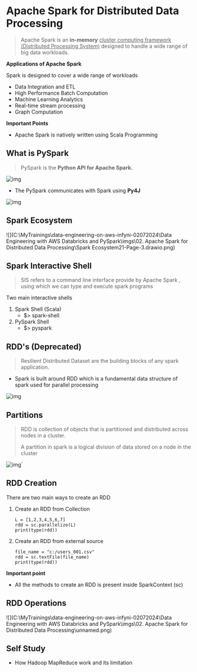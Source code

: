 # Apache Spark for Distributed Data Processing

> Apache Spark is an **in-memory** <u>cluster computing framework (Distributed Processing System)</u> designed to handle a wide range of big data workloads.

**Applications of Apache Spark**

Spark is designed to cover a wide range of workloads

* Data Integration and ETL
* High Performance Batch Computation
* Machine Learning Analytics
* Real-time stream processing
* Graph Computation

**Important Points**

* Apache Spark is natively written using Scala Programming

## What is PySpark

> PySpark is the **Python API for Apache Spark.**

![img](https://lh7-us.googleusercontent.com/docsz/AD_4nXcmW1c5W4L_ZuZKFd1EULvvSa0SFgzyXYZIkR-K6LgKmtSKoRWZ9gV8Dl0bmTzQWSK3hjJEHOENx8Er4NTbMJKmcO3gvgsoZeWwZKH6WLvAKat3hIXkks9CWSyMcuTM9InvHKXpL8vgjr33-bxht8g7V2c?key=uvmlVet7-pBAx-jz0PuzLA)

* The PySpark communicates with Spark using **Py4J**

![img](https://lh7-us.googleusercontent.com/docsz/AD_4nXc7gCkikotIUwYae-T4yk1SvLHio7fEcNB7YGTIj06q_RdD69HpI5vndqFKJ4_swRULrQJjGLj8qcBP9Qf7PHWXaB4Vk8LdtkQAOnIexHGcke9_JrCpznbVG1_3RB5Hsbg8eHICmWMwYXqw2XmkakRX4lg?key=uvmlVet7-pBAx-jz0PuzLA)

## Spark Ecosystem

![](C:\MyTrainings\data-engineering-on-aws-infyni-02072024\Data Engineering with AWS Databricks and PySpark\imgs\02. Apache Spark for Distributed Data Processing\Spark Ecosystem21-Page-3.drawio.png)

## Spark Interactive Shell

> SIS refers to a command line interface provide by Apache Spark , using which we can type and execute spark programs

Two main interactive shells

1. Spark Shell (Scala)
   - $> spark-shell
2. PySpark Shell
   - $> pyspark

## RDD's (Deprecated)

> Resilient Distributed Dataset are the building blocks of any spark application.

* Spark is built around RDD which is a fundamental data structure of spark used for parallel processing

![img](https://lh7-us.googleusercontent.com/docsz/AD_4nXd7VZz_C4R8emI0-bBFPm6MFtvdbk29b__8jaJI46oPxl8Z24xBF5NW1uPaIl0BTBthomqe0Zy6URYpQI1Jjmb_qULWBWDXjSvG6FtH7xtt7TzXie9fGSa5m9L7SbQB_Qr712_xRc8VIhNw0RXOt0QDpSXy?key=uvmlVet7-pBAx-jz0PuzLA)

## Partitions

> RDD is  collection of objects that is partitioned and distributed across nodes in a cluster.
>
> A partition in spark is a logical division of data stored on a node in the cluster

![img](https://lh7-us.googleusercontent.com/docsz/AD_4nXcRxYKdQWVudE8dbluW8wDPEpcgVfzH5xX4FGVl1s-ww197QhKMZTToEZ9LNauq63--v7gEJuE1QrdA10wKWovviuOVq3dxqGfCoU5uQUDL4ASMgTB0k-PeH2l2IRLXhTYSqNxjbkTXsuav7LYskFxGhx4y?key=uvmlVet7-pBAx-jz0PuzLA)`

## RDD Creation

There are two main ways to create an RDD

1. Create an RDD from Collection 

   ```
   L = [1,2,3,4,5,6,7]
   rdd = sc.parallelize(L)
   print(type(rdd))
   ```

2. Create an RDD from external source

   ```
   file_name = "c:/users_001.csv"
   rdd = sc.textFile(file_name)
   print(type(rdd))
   ```

   

**Important point**

* All the methods to create an RDD is present inside SparkContext (sc)

## RDD Operations

![](C:\MyTrainings\data-engineering-on-aws-infyni-02072024\Data Engineering with AWS Databricks and PySpark\imgs\02. Apache Spark for Distributed Data Processing\unnamed.png)

## Self Study

* How Hadoop MapReduce work and its limitation